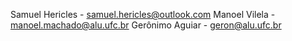 Samuel Hericles - samuel.hericles@outlook.com 
Manoel Vilela   - manoel.machado@alu.ufc.br 
Gerônimo Aguiar - geron@alu.ufc.br
